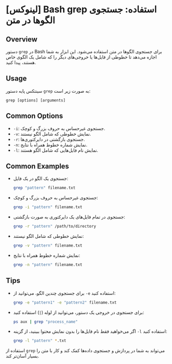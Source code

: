 # [لینوکس] Bash grep استفاده: جستجوی الگوها در متن

## Overview
دستور `grep` در Bash برای جستجوی الگوها در متن استفاده می‌شود. این ابزار به شما اجازه می‌دهد تا خطوطی از فایل‌ها یا خروجی‌های دیگر را که شامل یک الگوی خاص هستند، پیدا کنید.

## Usage
سینتکس پایه دستور `grep` به صورت زیر است:

```
grep [options] [arguments]
```

## Common Options
- `-i`: جستجوی غیرحساس به حروف بزرگ و کوچک.
- `-v`: نمایش خطوطی که شامل الگو نیستند.
- `-r`: جستجوی بازگشتی در دایرکتوری‌ها.
- `-n`: نمایش شماره خطوط همراه با نتایج.
- `-l`: نمایش نام فایل‌هایی که شامل الگو هستند.

## Common Examples
- جستجوی یک الگو در یک فایل:
  ```bash
  grep "pattern" filename.txt
  ```

- جستجوی غیرحساس به حروف بزرگ و کوچک:
  ```bash
  grep -i "pattern" filename.txt
  ```

- جستجوی در تمام فایل‌های یک دایرکتوری به صورت بازگشتی:
  ```bash
  grep -r "pattern" /path/to/directory
  ```

- نمایش خطوطی که شامل الگو نیستند:
  ```bash
  grep -v "pattern" filename.txt
  ```

- نمایش شماره خطوط همراه با نتایج:
  ```bash
  grep -n "pattern" filename.txt
  ```

## Tips
- برای جستجوی چندین الگو، می‌توانید از `-e` استفاده کنید:
  ```bash
  grep -e "pattern1" -e "pattern2" filename.txt
  ```

- برای جستجوی در خروجی یک دستور، می‌توانید از لوله (`|`) استفاده کنید:
  ```bash
  ps aux | grep "process_name"
  ```

- اگر می‌خواهید فقط نام فایل‌ها را بدون نمایش محتوا ببینید، از گزینه `-l` استفاده کنید:
  ```bash
  grep -l "pattern" *.txt
  ``` 

استفاده از `grep` می‌تواند به شما در پردازش و جستجوی داده‌ها کمک کند و کار با متن را بسیار آسان‌تر کند.
